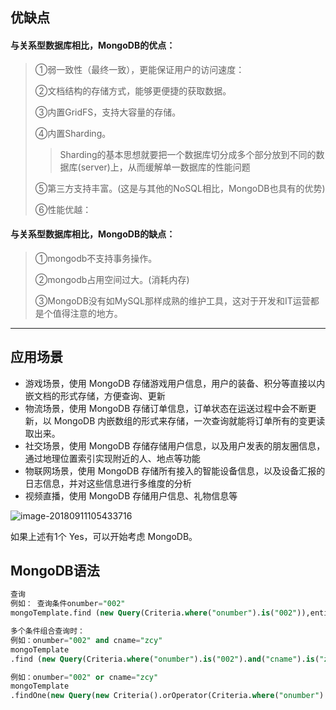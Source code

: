## 优缺点

#### 与关系型数据库相比，MongoDB的优点：

> ①弱一致性（最终一致），更能保证用户的访问速度：
>
> ②文档结构的存储方式，能够更便捷的获取数据。
>
> ③内置GridFS，支持大容量的存储。
>
> ④内置Sharding。
>
> >Sharding的基本思想就要把一个数据库切分成多个部分放到不同的数据库(server)上，从而缓解单一数据库的性能问题
>
> ⑤第三方支持丰富。(这是与其他的NoSQL相比，MongoDB也具有的优势)
>
> ⑥性能优越：

#### 与关系型数据库相比，MongoDB的缺点：

>  ①mongodb不支持事务操作。
>
>  ②mongodb占用空间过大。(消耗内存)
>
>  ③MongoDB没有如MySQL那样成熟的维护工具，这对于开发和IT运营都是个值得注意的地方。 

******

## 应用场景

- 游戏场景，使用 MongoDB 存储游戏用户信息，用户的装备、积分等直接以内嵌文档的形式存储，方便查询、更新
- 物流场景，使用 MongoDB 存储订单信息，订单状态在运送过程中会不断更新，以 MongoDB 内嵌数组的形式来存储，一次查询就能将订单所有的变更读取出来。
- 社交场景，使用 MongoDB 存储存储用户信息，以及用户发表的朋友圈信息，通过地理位置索引实现附近的人、地点等功能
- 物联网场景，使用 MongoDB 存储所有接入的智能设备信息，以及设备汇报的日志信息，并对这些信息进行多维度的分析
- 视频直播，使用 MongoDB 存储用户信息、礼物信息等

![image-20180911105433716](/var/folders/sy/_bmnr14x5298s4lkwqjvvtw80000gn/T/abnerworks.Typora/image-20180911105433716.png)

如果上述有1个 Yes，可以开始考虑 MongoDB。



## MongoDB语法

```sql
查询
例如： 查询条件onumber="002"
mongoTemplate.find (new Query(Criteria.where("onumber").is("002")),entityClass)

多个条件组合查询时：
例如：onumber="002" and cname="zcy"
mongoTemplate
.find (new Query(Criteria.where("onumber").is("002").and("cname").is("zcy")),entityClass)

例如：onumber="002" or cname="zcy"
mongoTemplate
.findOne(new Query(new Criteria().orOperator(Criteria.where("onumber").is("002"),Criteria.where("cname").is("zcy"))),entityClass); 

```

